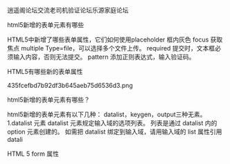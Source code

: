逍遥阁论坛交流老司机验证论坛乐源家庭论坛

html5新增的表单元素有哪些

HTML5中新增了哪些表单属性，它们如何使用placeholder 框内灰色 focus 获取焦点 multiple Type=file，可以选择多个文件上传。 required 提交时，文本框必须输入内容，否则无法提交。 pattern 添加正则表达式，输入验证码。

HTML5有哪些新的表单属性

435fcefbd7b92df3b645aeb75d6536d3.png

html5新增的表单元素有哪些？

html5新增的表单元素有以下几种： datalist，keygen，output三种无素。 1.datalist 元素 datalist 元素规定输入域的选项列表。 列表是通过 datalist 内的 option 元素创建的。 如需把 datalist 绑定到输入域，请用输入域的 list 属性引用 datali

HTML 5 form 属性
